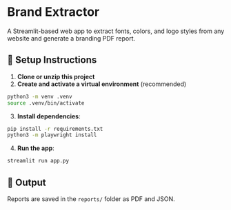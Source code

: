 # Brand Extractor

A Streamlit-based web app to extract fonts, colors, and logo styles from any website and generate a branding PDF report.

## 🚀 Setup Instructions

1. **Clone or unzip this project**
2. **Create and activate a virtual environment** (recommended)

```bash
python3 -m venv .venv
source .venv/bin/activate
```

3. **Install dependencies**:

```bash
pip install -r requirements.txt
python3 -m playwright install
```

4. **Run the app**:

```bash
streamlit run app.py
```

## 📝 Output

Reports are saved in the `reports/` folder as PDF and JSON.
